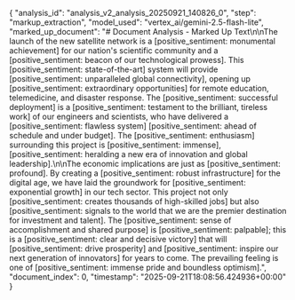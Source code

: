 {
  "analysis_id": "analysis_v2_analysis_20250921_140826_0",
  "step": "markup_extraction",
  "model_used": "vertex_ai/gemini-2.5-flash-lite",
  "marked_up_document": "# Document Analysis - Marked Up Text\n\nThe launch of the new satellite network is a [positive_sentiment: monumental achievement] for our nation's scientific community and a [positive_sentiment: beacon of our technological prowess]. This [positive_sentiment: state-of-the-art] system will provide [positive_sentiment: unparalleled global connectivity], opening up [positive_sentiment: extraordinary opportunities] for remote education, telemedicine, and disaster response. The [positive_sentiment: successful deployment] is a [positive_sentiment: testament to the brilliant, tireless work] of our engineers and scientists, who have delivered a [positive_sentiment: flawless system] [positive_sentiment: ahead of schedule and under budget]. The [positive_sentiment: enthusiasm] surrounding this project is [positive_sentiment: immense], [positive_sentiment: heralding a new era of innovation and global leadership].\n\nThe economic implications are just as [positive_sentiment: profound]. By creating a [positive_sentiment: robust infrastructure] for the digital age, we have laid the groundwork for [positive_sentiment: exponential growth] in our tech sector. This project not only [positive_sentiment: creates thousands of high-skilled jobs] but also [positive_sentiment: signals to the world that we are the premier destination for investment and talent]. The [positive_sentiment: sense of accomplishment and shared purpose] is [positive_sentiment: palpable]; this is a [positive_sentiment: clear and decisive victory] that will [positive_sentiment: drive prosperity] and [positive_sentiment: inspire our next generation of innovators] for years to come. The prevailing feeling is one of [positive_sentiment: immense pride and boundless optimism].",
  "document_index": 0,
  "timestamp": "2025-09-21T18:08:56.424936+00:00"
}